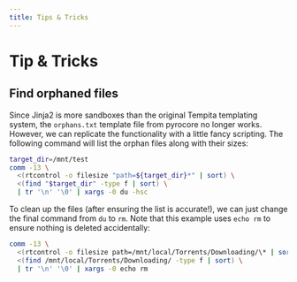 ```yaml
---
title: Tips & Tricks
---
```


# Tip & Tricks

## Find orphaned files

Since Jinja2 is more sandboxes than the original Tempita templating system, the `orphans.txt` template file from pyrocore no longer works. However, we can replicate the functionality with a little fancy scripting. The following command will list the orphan files along with their sizes:
```bash
target_dir=/mnt/test
comm -13 \
  <(rtcontrol -o filesize "path=${target_dir}*" | sort) \
  <(find "$target_dir" -type f | sort) \
  | tr '\n' '\0' | xargs -0 du -hsc
```

To clean up the files (after ensuring the list is accurate!), we can just change the final command from `du` to `rm`. Note that this example uses `echo rm` to ensure nothing is deleted accidentally:

```bash
comm -13 \
  <(rtcontrol -o filesize path=/mnt/local/Torrents/Downloading/\* | sort) \
  <(find /mnt/local/Torrents/Downloading/ -type f | sort) \
  | tr '\n' '\0' | xargs -0 echo rm
```
